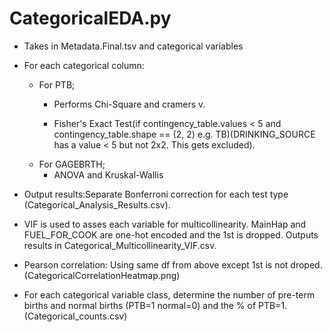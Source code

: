 # CategoricalEDA.py

- Takes in Metadata.Final.tsv and categorical variables
- For each categorical column:
    - For PTB; 
        - Performs Chi-Square and cramers v.
        
        - Fisher's Exact Test(if contingency_table.values < 5 and contingency_table.shape == (2, 2)  e.g. TB)(DRINKING_SOURCE has a value < 5 but not 2x2. This gets excluded). 
    - For GAGEBRTH;
        - ANOVA and Kruskal-Wallis
          
- Output results:Separate Bonferroni correction for each test type (Categorical_Analysis_Results.csv).
  
- VIF is used to asses each variable for multicollinearity. MainHap and FUEL_FOR_COOK are one-hot encoded and the 1st is dropped. Outputs results in Categorical_Multicollinearity_VIF.csv.
- Pearson correlation: Using same df from above except 1st is not droped. (CategoricalCorrelationHeatmap.png)

- For each categorical variable class, determine the number of pre-term births and normal births (PTB=1 normal=0) and the % of PTB=1.  (Categorical_counts.csv)

  




